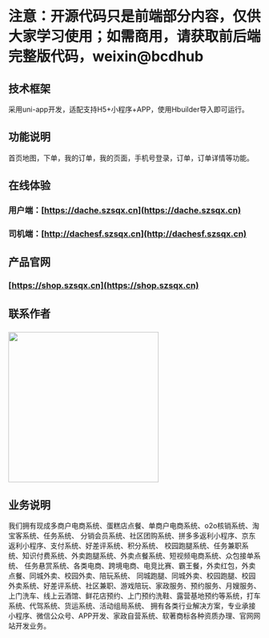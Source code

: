 
# 注意：开源代码只是前端部分内容，仅供大家学习使用；如需商用，请获取前后端完整版代码，weixin@bcdhub

## 技术框架
采用uni-app开发，适配支持H5+小程序+APP，使用Hbuilder导入即可运行。

## 功能说明
首页地图，下单，我的订单，我的页面，手机号登录，订单，订单详情等功能。

## 在线体验
### 用户端：[https://dache.szsqx.cn](https://dache.szsqx.cn)
### 司机端：[http://dachesf.szsqx.cn](http://dachesf.szsqx.cn)

## 产品官网
### [https://shop.szsqx.cn](https://shop.szsqx.cn)

## 联系作者
### <img src="https://img-blog.csdnimg.cn/4e657b99c7cd4676b0afbc53bd51366d.jpeg" width="300" height="300">

## 业务说明
我们拥有现成多商户电商系统、蛋糕店点餐、单商户电商系统、o2o核销系统、淘宝客系统、任务系统、
分销会员系统、社区团购系统、拼多多返利小程序、京东返利小程序、支付系统、好差评系统、积分系统、
校园跑腿系统、任务兼职系统、知识付费系统、外卖跑腿系统、外卖点餐系统、短视频电商系统、众包接单系统、
任务悬赏系统、各类电商、跨境电商、电竞比赛、霸王餐，外卖红包，外卖点餐、同城外卖、校园外卖、陪玩系统、
同城跑腿、同城外卖、校园跑腿、校园外卖系统、好差评系统、社区兼职、游戏陪玩、家政服务、预约服务、月嫂服务、
上门洗车、线上云酒馆、鲜花店预约、上门预约洗鞋、露营基地预约等系统，打车系统、代驾系统、货运系统、活动组局系统、
拥有各类行业解决方案，专业承接小程序、微信公众号、APP开发、家政自营系统、软著商标各种资质办理、官网网站开发业务。